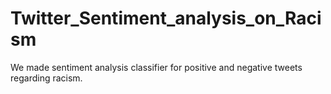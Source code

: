 # Twitter_Sentiment_analysis_on_Racism
We made sentiment analysis classifier for positive and negative tweets regarding racism.
